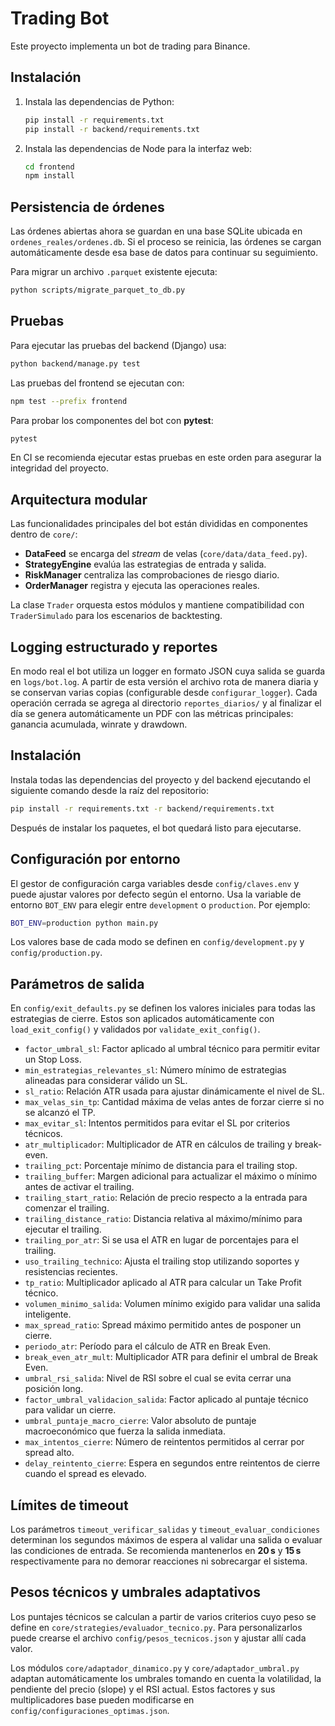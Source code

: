 # Trading Bot

Este proyecto implementa un bot de trading para Binance.

## Instalación

1. Instala las dependencias de Python:
   ```bash
   pip install -r requirements.txt
   pip install -r backend/requirements.txt
   ```
2. Instala las dependencias de Node para la interfaz web:
   ```bash
   cd frontend
   npm install
   ```

## Persistencia de órdenes

Las órdenes abiertas ahora se guardan en una base SQLite ubicada en `ordenes_reales/ordenes.db`. Si el proceso se reinicia, las órdenes se cargan automáticamente desde esa base de datos para continuar su seguimiento.

Para migrar un archivo `.parquet` existente ejecuta:

```bash
python scripts/migrate_parquet_to_db.py
```

## Pruebas

Para ejecutar las pruebas del backend (Django) usa:

```bash
python backend/manage.py test
```

Las pruebas del frontend se ejecutan con:

```bash
npm test --prefix frontend
```
Para probar los componentes del bot con **pytest**:

```bash
pytest
```

En CI se recomienda ejecutar estas pruebas en este orden para asegurar la integridad del proyecto.

## Arquitectura modular

Las funcionalidades principales del bot están divididas en componentes dentro de
`core/`:

- **DataFeed** se encarga del _stream_ de velas (`core/data/data_feed.py`).
- **StrategyEngine** evalúa las estrategias de entrada y salida.
- **RiskManager** centraliza las comprobaciones de riesgo diario.
- **OrderManager** registra y ejecuta las operaciones reales.

La clase `Trader` orquesta estos módulos y mantiene compatibilidad con
`TraderSimulado` para los escenarios de backtesting.

## Logging estructurado y reportes

En modo real el bot utiliza un logger en formato JSON cuya salida se guarda en
`logs/bot.log`. A partir de esta versión el archivo rota de manera diaria y se
conservan varias copias (configurable desde `configurar_logger`). Cada
operación cerrada se agrega al directorio `reportes_diarios/` y al finalizar el
día se genera automáticamente un PDF con las métricas principales: ganancia
acumulada, winrate y drawdown.


## Instalación

Instala todas las dependencias del proyecto y del backend ejecutando el
siguiente comando desde la raíz del repositorio:

```bash
pip install -r requirements.txt -r backend/requirements.txt
```

Después de instalar los paquetes, el bot quedará listo para ejecutarse.

## Configuración por entorno

El gestor de configuración carga variables desde `config/claves.env` y puede
ajustar valores por defecto según el entorno. Usa la variable de entorno
`BOT_ENV` para elegir entre `development` o `production`. Por ejemplo:

```bash
BOT_ENV=production python main.py
```

Los valores base de cada modo se definen en `config/development.py` y
`config/production.py`.

## Parámetros de salida

En `config/exit_defaults.py` se definen los valores iniciales para todas las estrategias de cierre. Estos son aplicados automáticamente con `load_exit_config()` y validados por `validate_exit_config()`.

- `factor_umbral_sl`: Factor aplicado al umbral técnico para permitir evitar un Stop Loss.
- `min_estrategias_relevantes_sl`: Número mínimo de estrategias alineadas para considerar válido un SL.
- `sl_ratio`: Relación ATR usada para ajustar dinámicamente el nivel de SL.
- `max_velas_sin_tp`: Cantidad máxima de velas antes de forzar cierre si no se alcanzó el TP.
- `max_evitar_sl`: Intentos permitidos para evitar el SL por criterios técnicos.
- `atr_multiplicador`: Multiplicador de ATR en cálculos de trailing y break-even.
- `trailing_pct`: Porcentaje mínimo de distancia para el trailing stop.
- `trailing_buffer`: Margen adicional para actualizar el máximo o mínimo antes de activar el trailing.
- `trailing_start_ratio`: Relación de precio respecto a la entrada para comenzar el trailing.
- `trailing_distance_ratio`: Distancia relativa al máximo/mínimo para ejecutar el trailing.
- `trailing_por_atr`: Si se usa el ATR en lugar de porcentajes para el trailing.
- `uso_trailing_technico`: Ajusta el trailing stop utilizando soportes y resistencias recientes.
- `tp_ratio`: Multiplicador aplicado al ATR para calcular un Take Profit técnico.
- `volumen_minimo_salida`: Volumen mínimo exigido para validar una salida inteligente.
- `max_spread_ratio`: Spread máximo permitido antes de posponer un cierre.
- `periodo_atr`: Período para el cálculo de ATR en Break Even.
- `break_even_atr_mult`: Multiplicador ATR para definir el umbral de Break Even.
- `umbral_rsi_salida`: Nivel de RSI sobre el cual se evita cerrar una posición long.
- `factor_umbral_validacion_salida`: Factor aplicado al puntaje técnico para validar un cierre.
- `umbral_puntaje_macro_cierre`: Valor absoluto de puntaje macroeconómico que fuerza la salida inmediata.
- `max_intentos_cierre`: Número de reintentos permitidos al cerrar por spread alto.
- `delay_reintento_cierre`: Espera en segundos entre reintentos de cierre cuando el spread es elevado.

## Límites de timeout

Los parámetros `timeout_verificar_salidas` y `timeout_evaluar_condiciones` determinan los segundos máximos de espera al validar una salida o evaluar las condiciones de entrada. Se recomienda mantenerlos en **20 s** y **15 s** respectivamente para no demorar reacciones ni sobrecargar el sistema.

## Pesos técnicos y umbrales adaptativos

Los puntajes técnicos se calculan a partir de varios criterios cuyo peso se
define en `core/strategies/evaluador_tecnico.py`. Para personalizarlos puede
crearse el archivo `config/pesos_tecnicos.json` y ajustar allí cada valor.

Los módulos `core/adaptador_dinamico.py` y `core/adaptador_umbral.py`
adaptan automáticamente los umbrales tomando en cuenta la volatilidad,
la pendiente del precio (slope) y el RSI actual. Estos factores y sus
multiplicadores base pueden modificarse en
`config/configuraciones_optimas.json`.
